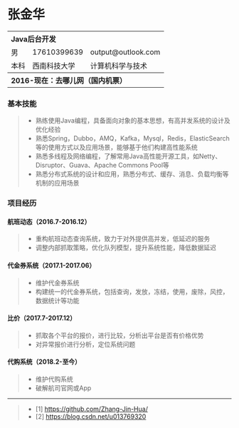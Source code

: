 # 张金华

<table>
    <tr  align="left">
        <th colspan="3" >Java后台开发</th>
    </tr>
    <td>男</td>
        <td>17610399639</td>
       <td>output@outlook.com</td>
    <tr>
    </tr>
    <tr>
        <td>本科</td>
        <td>西南科技大学</td>
        <td>计算机科学与技术</td>
    </tr>
         <tr  align="left">
        <th colspan="3">2016-现在：去哪儿网（国内机票）</th>
    </tr>
</table>


### 基本技能

> * 熟练使用Java编程，具备面向对象的基本思想，有高并发系统的设计及优化经验
> * 熟悉Spring，Dubbo，AMQ，Kafka，Mysql，Redis，ElasticSearch等的使用方式以及应用场景，能够基于他们构建高性能系统
> * 熟悉多线程及网络编程，了解常用Java高性能开源工具，如Netty、Disruptor、Guava、Apache Commons Pool等
> * 熟悉分布式系统的设计和应用，熟悉分布式、缓存、消息、负载均衡等机制的应用场景

### 项目经历

#### 航班动态（2016.7-2016.12）
>  * 重构航班动态查询系统，致力于对外提供高并发，低延迟的服务
>  * 调整内部抓取策略，优化队列模型，提升系统性能，降低数据延迟

#### 代金券系统（2017.1-2017.06）
>  * 维护代金券系统
>  * 构建统一的代金券系统，包括查询，发放，冻结，使用，废除，风控，数据统计等功能

#### 比价（2017.7-2017.12）
> * 抓取各个平台的报价，进行比较，分析出平台是否有价格优势
> * 对异常报价进行分析，定位系统问题

#### 代购系统（2018.2-至今）
>  * 维护代购系统
>  * 破解航司官网或App

---
>* [1] https://github.com/Zhang-Jin-Hua/
>* [2] https://blog.csdn.net/u013769320
